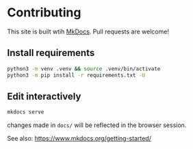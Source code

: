 # Contributing

This site is built wtih [MkDocs](https://www.mkdocs.org). Pull requests are welcome!

## Install requirements

```sh
python3 -m venv .venv && source .venv/bin/activate
python3 -m pip install -r requirements.txt -U
```

## Edit interactively

```sh
mkdocs serve
```

changes made in `docs/` will be reflected in the browser session.

See also: https://www.mkdocs.org/getting-started/
